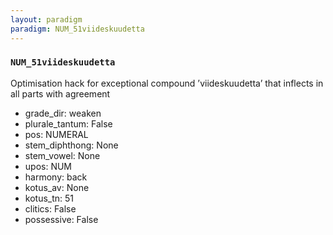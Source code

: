 ```yaml
---
layout: paradigm
paradigm: NUM_51viideskuudetta
---
```

### ` NUM_51viideskuudetta `

Optimisation hack for exceptional compound ’viideskuudetta’ that inflects in all parts with agreement
* grade_dir: weaken
* plurale_tantum: False
* pos: NUMERAL
* stem_diphthong: None
* stem_vowel: None
* upos: NUM
* harmony: back
* kotus_av: None
* kotus_tn: 51
* clitics: False
* possessive: False
